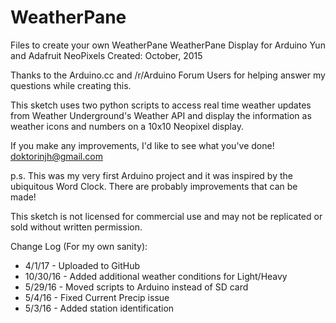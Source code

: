# WeatherPane
Files to create your own WeatherPane
WeatherPane Display for Arduino Yun and Adafruit NeoPixels
Created: October, 2015

Thanks to the Arduino.cc and /r/Arduino Forum Users for helping
answer my questions while creating this. 

This sketch uses two python scripts to access real time weather
updates from Weather Underground's Weather API and display the
information as weather icons and numbers on a 10x10 Neopixel
display. 
  
If you make any improvements, I'd like to see what you've done!
doktorinjh@gmail.com
  
p.s. This was my very first Arduino project and it was inspired by
the ubiquitous Word Clock. There are probably improvements that 
can be made!
  
This sketch is not licensed for commercial use and may not be
replicated or sold without written permission.
 
Change Log (For my own sanity):
 * 4/1/17 - Uploaded to GitHub
 * 10/30/16 - Added additional weather conditions for Light/Heavy
 * 5/29/16 - Moved scripts to Arduino instead of SD card
 * 5/4/16 - Fixed Current Precip issue
 * 5/3/16 - Added station identification
